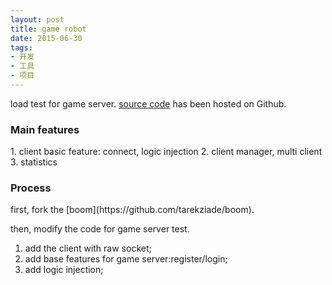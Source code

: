 ```yaml
---
layout: post
title: game robot
date: 2015-06-30
tags: 
- 开发
- 工具
- 项目
---
```


load test for game server. [source code](https://github.com/zhizouxiao/game-robot.git) has been hosted on Github. 


<h3>Main features</h3>
1. client basic feature: connect, logic injection
2. client manager, multi client
3. statistics


<h3>Process</h3>
first, fork the [boom](https://github.com/tarekziade/boom).


then, modify the code for game server test.  

1. add the client with raw socket;
2. add base features for game server:register/login;
3. add logic injection;
